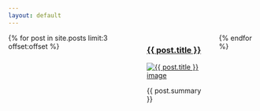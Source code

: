 ```yaml
---
layout: default
---
```




  <div class="columns">
    {% for post in site.posts limit:3 offset:offset %}
    <div class="column is-4">
      <h3><a href="{{ post.url }}">{{ post.title }}</a></h3>
      <a href="{{ post.url }}"><img src="images/{{ post.img }}" class="img-responsive" alt="{{ post.title }} image" /></a>
      <p>{{ post.summary }}</p>
      </div>
    {% endfor %}
</div>




